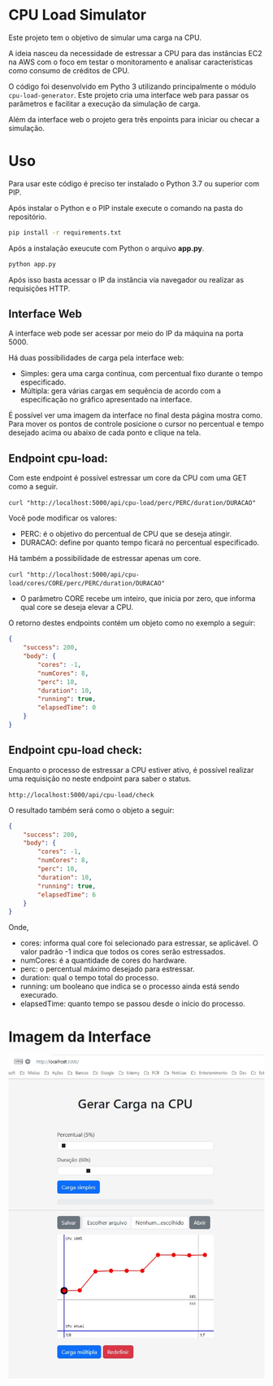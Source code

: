 # CPU Load Simulator

Este projeto tem o objetivo de simular uma carga na CPU.

A ideia nasceu da necessidade de estressar a CPU para 
das instâncias EC2 na AWS com o foco em testar o monitoramento
e analisar características como consumo de créditos de CPU.

O código foi desenvolvido em Pytho 3 utilizando principalmente
o módulo ``cpu-load-generator``. Este projeto cria uma interface
web para passar os parâmetros e facilitar a execução da
simulação de carga.

Além da interface web o projeto gera três enpoints para iniciar ou 
checar a simulação.

# Uso

Para usar este código é preciso ter instalado o Python 3.7 ou 
superior com PIP.

Após instalar o Python e o PIP instale execute o comando na pasta 
do repositório.

```bash
pip install -r requirements.txt
```

Após a instalação exeucute com Python o arquivo **app.py**.

```bash
python app.py
```

Após isso basta acessar o IP da instância via navegador ou realizar as 
requisições HTTP.

## Interface Web

A interface web pode ser acessar por meio do IP da 
máquina na porta 5000. 

Há duas possibilidades de carga pela interface web:

- Simples: gera uma carga contínua, com percentual fixo 
durante o tempo especificado.
- Múltipla: gera várias cargas em sequência de acordo com a 
especificação no gráfico apresentado na interface. 

É possível ver uma imagem da interface no final desta
página mostra como. Para mover os pontos de controle posicione o 
cursor no percentual e tempo desejado acima ou abaixo
de cada ponto e clique na tela.

## Endpoint cpu-load:

Com este endpoint é possível estressar um core da CPU com 
uma GET como a seguir.

``curl "http://localhost:5000/api/cpu-load/perc/PERC/duration/DURACAO"`` 

Você pode modificar os valores:

- PERC: é o objetivo do percentual de CPU que se deseja atingir.
- DURACAO: define por quanto tempo ficará no percentual especificado.

Há também a possibilidade de estressar apenas um core.

``curl "http://localhost:5000/api/cpu-load/cores/CORE/perc/PERC/duration/DURACAO"`` 

- O parâmetro CORE recebe um inteiro, que inicia por zero, 
que informa qual core se deseja elevar a CPU.

O retorno destes endpoints contém um objeto como no exemplo a seguir:

```json
{
    "success": 200, 
    "body": {
        "cores": -1, 
        "numCores": 8, 
        "perc": 10, 
        "duration": 10, 
        "running": true, 
        "elapsedTime": 0
    }
}
```


## Endpoint cpu-load check:

Enquanto o processo de estressar a CPU estiver ativo, é possível
realizar uma requisição no neste endpoint para saber o status.

``http://localhost:5000/api/cpu-load/check``

O resultado também será como o objeto a seguir:


```json
{
    "success": 200, 
    "body": {
        "cores": -1, 
        "numCores": 8, 
        "perc": 10, 
        "duration": 10, 
        "running": true, 
        "elapsedTime": 6
    }
}
```

Onde,

- cores: informa qual core foi selecionado para estressar, se aplicável. 
O valor padrão -1 indica que todos os cores serão estressados.
- numCores: é a quantidade de cores do hardware.
- perc: o percentual máximo desejado para estressar.
- duration: qual o tempo total do processo.
- running: um booleano que indica se o processo ainda está sendo execurado.
- elapsedTime: quanto tempo se passou desde o início do processo.

# Imagem da Interface
![Tela do software](https://github.com/ricardoteix/cpu-load-simulator/blob/master/assets/web_interface.jpg?raw=true)
